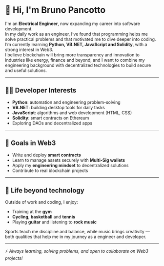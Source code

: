 # 👋 Hi, I'm Bruno Pancotto

I'm an **Electrical Engineer**, now expanding my career into software development.  
In my daily work as an engineer, I’ve found that programming helps me solve practical problems and that motivated me to dive deeper into coding.  
I’m currently learning **Python, VB.NET, JavaScript and Solidity**, with a strong interest in Web3.  
I believe blockchain will bring more transparency and innovation to industries like energy, finance and beyond, and I want to combine my engineering background with decentralized technologies to build secure and useful solutions.  

---

## 👨‍💻 Developer Interests
- **Python**: automation and engineering problem-solving  
- **VB.NET**: building desktop tools for daily tasks
- **JavaScript**: algorithms and web development (HTML, CSS) 
- **Solidity**: smart contracts on Ethereum  
- Exploring DAOs and decentralized apps  

---

## 🎯 Goals in Web3
- Write and deploy **smart contracts**  
- Learn to manage assets securely with **Multi-Sig wallets**  
- Apply my **engineering mindset** to decentralized solutions  
- Contribute to real blockchain projects  

---

## 💪 Life beyond technology
Outside of work and coding, I enjoy:  
- Training at the **gym** 
- **Cycling**, **basketball** and **tennis**
- Playing **guitar** and listening to **rock music**

Sports teach me discipline and balance, while music brings creativity — both qualities that help me in my journey as a engineer and developer.  

---

⚡ *Always learning, solving problems, and open to collaborate on Web3 projects!*
